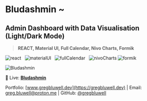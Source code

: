 # Bludashmin ~
## Admin Dashboard with Data Visualisation (Light/Dark Mode)

> **REACT, Material UI, Full Calendar, Nivo Charts, Formik**

![react](https://i.ibb.co/Rvzz0xZ/react.png) &nbsp;
![materialUI](https://i.ibb.co/vjMnwBC/material-UI.png) &nbsp;
![fullCalendar](https://i.ibb.co/8gQDMWp/Full-Calendar-1.png) &nbsp;
![nivoCharts](https://i.ibb.co/6w98yFP/nivo.png)
![formik](https://i.ibb.co/3yYG3WR/formik.png) &nbsp;

![Bludashmin](https://i.ibb.co/QYV7Vzf/screenshot-localhost-3000-2023-05-25-11-00-17.png)

🔴 Live: [**Bludashmin**](https://www.gregbluwell.dev/)

Portfolio: [www.gregbluwell.dev](https://gregbluwell.dev) | Email: greg.bluwell@proton.me | GitHub: [@gregbluwell](https://github.com/GregBluwell)


